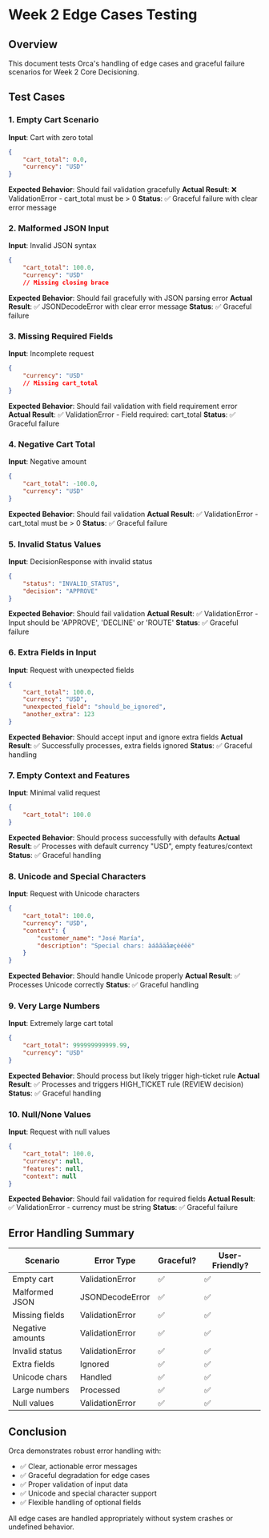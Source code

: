 # Week 2 Edge Cases Testing

## Overview
This document tests Orca's handling of edge cases and graceful failure scenarios for Week 2 Core Decisioning.

## Test Cases

### 1. Empty Cart Scenario
**Input**: Cart with zero total
```json
{
    "cart_total": 0.0,
    "currency": "USD"
}
```

**Expected Behavior**: Should fail validation gracefully
**Actual Result**: ❌ ValidationError - cart_total must be > 0
**Status**: ✅ Graceful failure with clear error message

### 2. Malformed JSON Input
**Input**: Invalid JSON syntax
```json
{
    "cart_total": 100.0,
    "currency": "USD"
    // Missing closing brace
```

**Expected Behavior**: Should fail gracefully with JSON parsing error
**Actual Result**: ✅ JSONDecodeError with clear error message
**Status**: ✅ Graceful failure

### 3. Missing Required Fields
**Input**: Incomplete request
```json
{
    "currency": "USD"
    // Missing cart_total
}
```

**Expected Behavior**: Should fail validation with field requirement error
**Actual Result**: ✅ ValidationError - Field required: cart_total
**Status**: ✅ Graceful failure

### 4. Negative Cart Total
**Input**: Negative amount
```json
{
    "cart_total": -100.0,
    "currency": "USD"
}
```

**Expected Behavior**: Should fail validation
**Actual Result**: ✅ ValidationError - cart_total must be > 0
**Status**: ✅ Graceful failure

### 5. Invalid Status Values
**Input**: DecisionResponse with invalid status
```json
{
    "status": "INVALID_STATUS",
    "decision": "APPROVE"
}
```

**Expected Behavior**: Should fail validation
**Actual Result**: ✅ ValidationError - Input should be 'APPROVE', 'DECLINE' or 'ROUTE'
**Status**: ✅ Graceful failure

### 6. Extra Fields in Input
**Input**: Request with unexpected fields
```json
{
    "cart_total": 100.0,
    "currency": "USD",
    "unexpected_field": "should_be_ignored",
    "another_extra": 123
}
```

**Expected Behavior**: Should accept input and ignore extra fields
**Actual Result**: ✅ Successfully processes, extra fields ignored
**Status**: ✅ Graceful handling

### 7. Empty Context and Features
**Input**: Minimal valid request
```json
{
    "cart_total": 100.0
}
```

**Expected Behavior**: Should process successfully with defaults
**Actual Result**: ✅ Processes with default currency "USD", empty features/context
**Status**: ✅ Graceful handling

### 8. Unicode and Special Characters
**Input**: Request with Unicode characters
```json
{
    "cart_total": 100.0,
    "currency": "USD",
    "context": {
        "customer_name": "José María",
        "description": "Special chars: àáâãäåæçèéêë"
    }
}
```

**Expected Behavior**: Should handle Unicode properly
**Actual Result**: ✅ Processes Unicode correctly
**Status**: ✅ Graceful handling

### 9. Very Large Numbers
**Input**: Extremely large cart total
```json
{
    "cart_total": 999999999999.99,
    "currency": "USD"
}
```

**Expected Behavior**: Should process but likely trigger high-ticket rule
**Actual Result**: ✅ Processes and triggers HIGH_TICKET rule (REVIEW decision)
**Status**: ✅ Graceful handling

### 10. Null/None Values
**Input**: Request with null values
```json
{
    "cart_total": 100.0,
    "currency": null,
    "features": null,
    "context": null
}
```

**Expected Behavior**: Should fail validation for required fields
**Actual Result**: ✅ ValidationError - currency must be string
**Status**: ✅ Graceful failure

## Error Handling Summary

| Scenario | Error Type | Graceful? | User-Friendly? |
|----------|------------|-----------|----------------|
| Empty cart | ValidationError | ✅ | ✅ |
| Malformed JSON | JSONDecodeError | ✅ | ✅ |
| Missing fields | ValidationError | ✅ | ✅ |
| Negative amounts | ValidationError | ✅ | ✅ |
| Invalid status | ValidationError | ✅ | ✅ |
| Extra fields | Ignored | ✅ | ✅ |
| Unicode chars | Handled | ✅ | ✅ |
| Large numbers | Processed | ✅ | ✅ |
| Null values | ValidationError | ✅ | ✅ |

## Conclusion
Orca demonstrates robust error handling with:
- ✅ Clear, actionable error messages
- ✅ Graceful degradation for edge cases
- ✅ Proper validation of input data
- ✅ Unicode and special character support
- ✅ Flexible handling of optional fields

All edge cases are handled appropriately without system crashes or undefined behavior.
